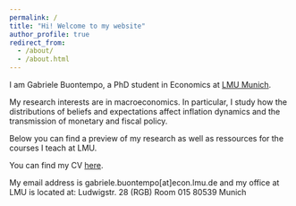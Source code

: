 ```yaml
---
permalink: /
title: "Hi! Welcome to my website"
author_profile: true
redirect_from: 
  - /about/
  - /about.html
---
```


I am Gabriele Buontempo, a PhD student in Economics at [LMU Munich](https://www.econ.lmu.de/en/).

My research interests are in macroeconomics. In particular, I study how the distributions of beliefs and expectations affect inflation dynamics and the transmission of monetary and fiscal policy. 

Below you can find a preview of my research as well as ressources for the courses I teach at LMU.

You can find my CV [here](https://google.com).

My email address is gabriele.buontempo[at]econ.lmu.de and my office at LMU is located at:
Ludwigstr. 28 (RGB)
Room 015
80539 Munich

